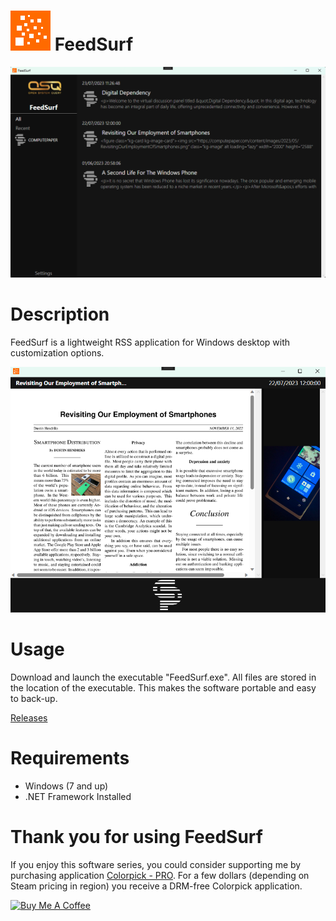 # <img src="https://raw.githubusercontent.com/jetspiking/FeedSurf/main/Images/Icon.png" width="64" height="64"> FeedSurf
<img src="https://raw.githubusercontent.com/jetspiking/FeedSurf/main/Images/Screenshot0.png" Width="600">

# Description
FeedSurf is a lightweight RSS application for Windows desktop with customization options.

<img src="https://raw.githubusercontent.com/jetspiking/FeedSurf/main/Images/Screenshot1.png" Width="600">

# Usage
Download and launch the executable "FeedSurf.exe". All files are stored in the location of the executable. This makes the software portable and easy to back-up.

[Releases](https://github.com/jetspiking/FeedSurf/releases)

# Requirements
- Windows (7 and up)
- .NET Framework Installed

# Thank you for using FeedSurf
If you enjoy this software series, you could consider supporting me by purchasing application [Colorpick - PRO](https://store.steampowered.com/app/1388790/Colorpick__PRO). For a few dollars (depending on Steam pricing in region) you receive a DRM-free Colorpick application.

<a href="https://www.buymeacoffee.com/DustinHendriks" target="_blank"><img src="https://cdn.buymeacoffee.com/buttons/default-orange.png" alt="Buy Me A Coffee" height="41" width="174"></a>
